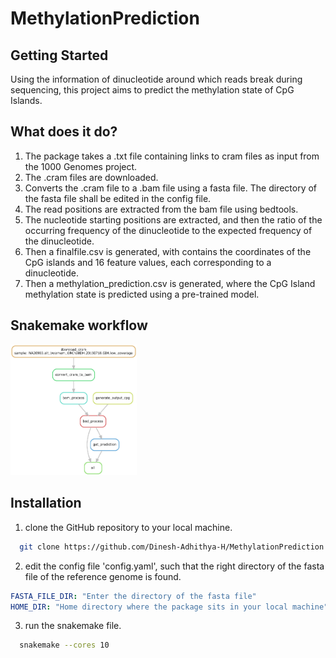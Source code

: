 # MethylationPrediction

## Getting Started

Using the information of dinucleotide around which reads break during sequencing, this project aims to predict the methylation state of CpG Islands.

## What does it do?
1. The package takes a .txt file containing links to cram files as input from the 1000 Genomes project.
2. The .cram files are downloaded.
3. Converts the .cram file to a .bam file using a fasta file. The directory of the fasta file shall be edited in the config file.
4. The read positions are extracted from the bam file using bedtools.
5. The nucleotide starting positions are extracted, and then the ratio of the occurring frequency of the dinucleotide to the expected frequency of the dinucleotide.
6. Then a finalfile.csv is generated, with contains the coordinates of the CpG islands and 16 feature values, each corresponding to a dinucleotide.
7. Then a methylation_prediction.csv is generated, where the CpG Island methylation state is predicted using a pre-trained model.

## Snakemake workflow
<img src="https://github.com/Dinesh-Adhithya-H/MethylationPrediction/blob/main/dag1024_1.jpg"  width="40%" height="20%">



## Installation

1. clone the GitHub repository to your local machine.
```sh
  git clone https://github.com/Dinesh-Adhithya-H/MethylationPrediction.git
```
2. edit the config file 'config.yaml', such that the right directory of the fasta file of the reference genome is found.
``` yaml
FASTA_FILE_DIR: "Enter the directory of the fasta file"
HOME_DIR: "Home directory where the package sits in your local machine"
```
3. run the snakemake file.
``` sh
  snakemake --cores 10
```
